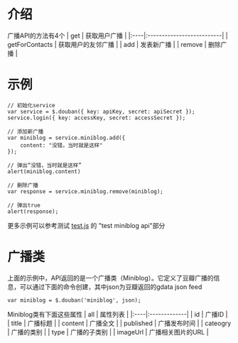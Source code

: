 # 介绍 #
广播API的方法有4个
| get |        获取用户广播 |
|:----|:--------------------------|
| getForContacts | 获取用户的友邻广播 |
| add |            发表新广播 |
| remove  |        删除广播 |

# 示例 #
```
// 初始化service
var service = $.douban({ key: apiKey, secret: apiSecret });
service.login({ key: accessKey, secret: accessSecret });

// 添加新广播
var miniblog = service.miniblog.add({
    content: "没错，当时就是这样"
});

// 弹出“没错，当时就是这样”
alert(miniblog.content)

// 删除广播
var response = service.miniblog.remove(miniblog);

// 弹出true
alert(response);
```
更多示例可以参考测试 [test.js](http://github.com/wuyuntao/jquery-douban/tree/master/tests%2Ftests.js) 的 "test miniblog api"部分

# 广播类 #
上面的示例中，API返回的是一个广播类（Miniblog）。它定义了豆瓣广播的信息，可以通过下面的命令创建，其中json为豆瓣返回的gdata json feed
```
var miniblog = $.douban('miniblog', json);
```
Miniblog类有下面这些属性
| all | 属性列表 |
|:----|:-------------|
| id |             广播ID |
| title |          广播标题 |
| content     |    广播全文 |
| published     |  广播发布时间 |
| cateogry   |      广播的类别 |
| type   |      广播的子类别 |
| imageUrl         |    广播相关图片的URL |